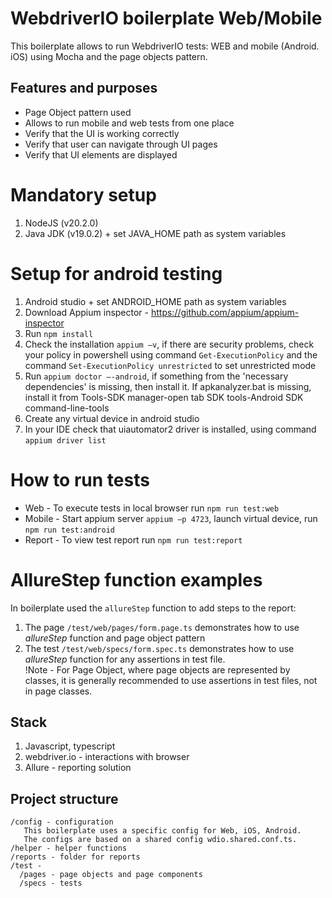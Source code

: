 WebdriverIO boilerplate Web/Mobile
===================

This boilerplate allows to run WebdriverIO tests: WEB and mobile (Android. iOS) using Mocha and the page objects pattern.

## Features and purposes

- Page Object pattern used
- Allows to run mobile and web tests from one place
- Verify that the UI is working correctly
- Verify that user can navigate through UI pages
- Verify that UI elements are displayed

# Mandatory setup

1. NodeJS (v20.2.0)
2. Java JDK (v19.0.2) + set JAVA_HOME path as system variables

# Setup for android testing

1. Android studio + set ANDROID_HOME path as system variables
2. Download Appium inspector - https://github.com/appium/appium-inspector
3. Run `npm install`
4. Check the installation `appium –v`, if there are security problems, check your policy in powershell using command `Get-ExecutionPolicy` and the command `Set-ExecutionPolicy unrestricted` to set unrestricted mode
6. Run `appium doctor –-android`, if something from the 'necessary dependencies' is missing, then install it. If apkanalyzer.bat is missing, install it from Tools-SDK manager-open tab SDK tools-Android SDK command-line-tools
7. Create any virtual device in android studio
8. In your IDE check that uiautomator2 driver is installed, using command `appium driver list`

# How to run tests

- Web - To execute tests in local browser run `npm run test:web`
- Mobile - Start appium server `appium –p 4723`, launch virtual device, run `npm run test:android`
- Report - To view test report run `npm run test:report`

# AllureStep function examples

In boilerplate used the `allureStep` function to add steps to the report: 
1. The page `/test/web/pages/form.page.ts` demonstrates how to use *allureStep* function and page object pattern
2. The test `/test/web/specs/form.spec.ts` demonstrates how to use *allureStep* function for any assertions in test file.  
!Note - For Page Object, where page objects are represented by classes, it is generally recommended to use assertions in test files, not in page classes.

## Stack

1. Javascript, typescript
2. webdriver.io - interactions with browser
3. Allure - reporting solution

## Project structure
```
/config - configuration
   This boilerplate uses a specific config for Web, iOS, Android.
   The configs are based on a shared config wdio.shared.conf.ts.
/helper - helper functions
/reports - folder for reports
/test - 
  /pages - page objects and page components
  /specs - tests
```

